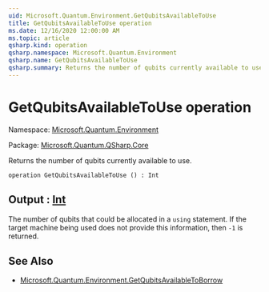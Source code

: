 ```yaml
---
uid: Microsoft.Quantum.Environment.GetQubitsAvailableToUse
title: GetQubitsAvailableToUse operation
ms.date: 12/16/2020 12:00:00 AM
ms.topic: article
qsharp.kind: operation
qsharp.namespace: Microsoft.Quantum.Environment
qsharp.name: GetQubitsAvailableToUse
qsharp.summary: Returns the number of qubits currently available to use.
---
```


# GetQubitsAvailableToUse operation

Namespace: [Microsoft.Quantum.Environment](xref:Microsoft.Quantum.Environment)

Package: [Microsoft.Quantum.QSharp.Core](https://nuget.org/packages/Microsoft.Quantum.QSharp.Core)


Returns the number of qubits currently available to use.

```qsharp
operation GetQubitsAvailableToUse () : Int
```


## Output : [Int](xref:microsoft.quantum.lang-ref.int)

The number of qubits that could be allocated in a `using` statement.If the target machine being used does not provide this information, then`-1` is returned.

## See Also

- [Microsoft.Quantum.Environment.GetQubitsAvailableToBorrow](xref:Microsoft.Quantum.Environment.GetQubitsAvailableToBorrow)